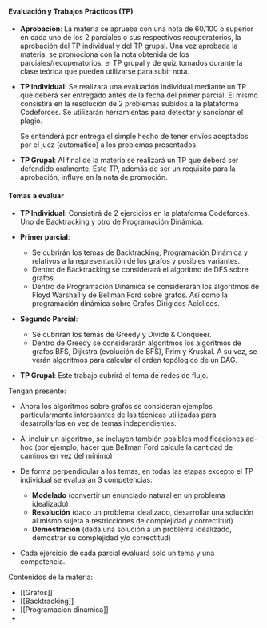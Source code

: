#### Evaluación y Trabajos Prácticos (TP)

- **Aprobación**: La materia se aprueba con una nota de 60/100 o superior en cada uno de los 2 parciales o sus respectivos recuperatorios, la aprobación del TP individual y del TP grupal. Una vez aprobada la materia, se promociona con la nota obtenida de los parciales/recuperatorios, el TP grupal y de quiz tomados durante la clase teórica que pueden utilizarse para subir nota.  


* **TP Individual**: Se realizará una evaluación individual mediante un TP que deberá ser entregado antes de la fecha del primer parcial. El mismo consistirá en la resolución de 2 problemas subidos a la plataforma Codeforces. Se utilizarán herramientas para detectar y sancionar el plagio.  
	
	Se entenderá por entrega el simple hecho de tener envíos aceptados por el juez (automático) a los problemas presentados.  
      
    
- **TP Grupal**: Al final de la materia se realizará un TP que deberá ser defendido oralmente. Este TP, además de ser un requisito para la aprobación, influye en la nota de promoción.

#### Temas a evaluar

- **TP Individual**: Consistirá de 2 ejercicios en la plataforma Codeforces. Uno de Backtracking y otro de Programación Dinámica.  


- **Primer parcial**:   
    - Se cubrirán los temas de Backtracking, Programación Dinámica y relativos a la representación de los grafos y posibles variantes. 
    - Dentro de Backtracking se considerará el algoritmo de DFS sobre grafos.
    - Dentro de Programación Dinámica se considerarán los algoritmos de Floyd Warshall y de Bellman Ford sobre grafos. Así como la programación dinámica sobre Grafos Dirigidos Acíclicos.   
          
        
- **Segundo Parcial**:  
    - Se cubrirán los temas de Greedy y Divide & Conqueer.
    - Dentro de Greedy se considerarán algoritmos los algoritmos de grafos BFS, Dijkstra (evolución de BFS), Prim y Kruskal. A su vez, se verán algoritmos para calcular el orden topólogico de un DAG.  
          
        
- **TP Grupal**: Este trabajo cubrirá el tema de redes de flujo.

Tengan presente:

- Ahora los algoritmos sobre grafos se consideran ejemplos particularmente interesantes de las técnicas utilizadas para desarrollarlos en vez de temas independientes.  
      
    
- Al incluir un algoritmo, se incluyen también posibles modificaciones ad-hoc (por ejemplo, hacer que Bellman Ford calcule la cantidad de caminos en vez del mínimo)   
      
    
- De forma perpendicular a los temas, en todas las etapas excepto el TP individual se evaluarán 3 competencias:  
    - **Modelado** (convertir un enunciado natural en un problema idealizado)
    - **Resolución** (dado un problema idealizado, desarrollar una solución al mismo sujeta a restricciones de complejidad y correctitud)
    - **Demostración** (dada una solución a un problema idealizado, demostrar su complejidad y/o correctitud)  
          
        
- Cada ejercicio de cada parcial evaluará solo un tema y una competencia.


Contenidos de la materia:
* [[Grafos]]
* [[Backtracking]] 
* [[Programacion dinamica]]
* 